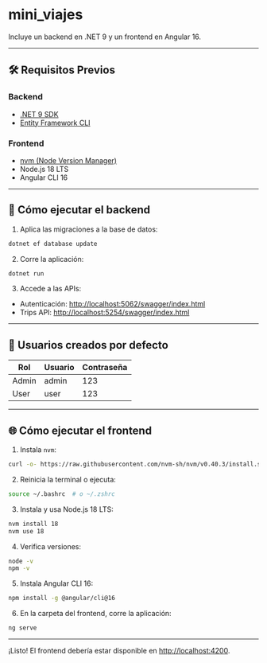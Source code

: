 # mini_viajes

Incluye un backend en .NET 9 y un frontend en Angular 16.

---

## 🛠️ Requisitos Previos

### Backend
- [.NET 9 SDK](https://dotnet.microsoft.com/en-us/download/dotnet/9.0)
- [Entity Framework CLI](https://learn.microsoft.com/en-us/ef/core/cli/dotnet)

### Frontend
- [nvm (Node Version Manager)](https://github.com/nvm-sh/nvm)
- Node.js 18 LTS
- Angular CLI 16

---

## 🚀 Cómo ejecutar el backend

1. Aplica las migraciones a la base de datos:
```bash
dotnet ef database update
````

2. Corre la aplicación:

```bash
dotnet run
```

3. Accede a las APIs:

* Autenticación: [http://localhost:5062/swagger/index.html](http://localhost:5062/swagger/index.html)
* Trips API: [http://localhost:5254/swagger/index.html](http://localhost:5254/swagger/index.html)

---

## 👤 Usuarios creados por defecto

| Rol   | Usuario | Contraseña |
| ----- | ------- | ---------- |
| Admin | admin   | 123        |
| User  | user    | 123        |

---

## 🌐 Cómo ejecutar el frontend

1. Instala `nvm`:

```bash
curl -o- https://raw.githubusercontent.com/nvm-sh/nvm/v0.40.3/install.sh | bash
```

2. Reinicia la terminal o ejecuta:

```bash
source ~/.bashrc  # o ~/.zshrc
```

3. Instala y usa Node.js 18 LTS:

```bash
nvm install 18
nvm use 18
```

4. Verifica versiones:

```bash
node -v
npm -v
```

5. Instala Angular CLI 16:

```bash
npm install -g @angular/cli@16
```

6. En la carpeta del frontend, corre la aplicación:

```bash
ng serve
```

---

¡Listo! El frontend debería estar disponible en [http://localhost:4200](http://localhost:4200).

```


